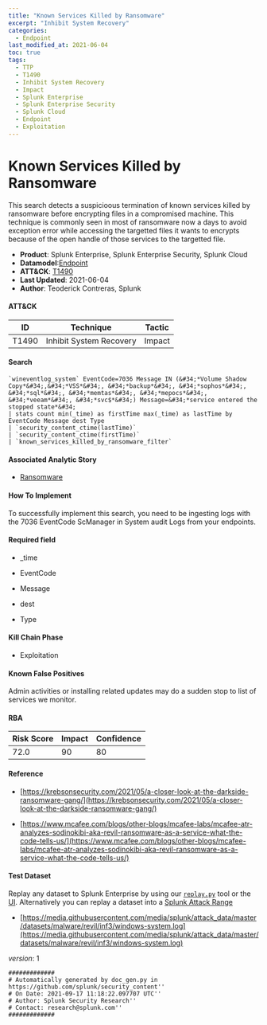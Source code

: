 ```yaml
---
title: "Known Services Killed by Ransomware"
excerpt: "Inhibit System Recovery"
categories:
  - Endpoint
last_modified_at: 2021-06-04
toc: true
tags:
  - TTP
  - T1490
  - Inhibit System Recovery
  - Impact
  - Splunk Enterprise
  - Splunk Enterprise Security
  - Splunk Cloud
  - Endpoint
  - Exploitation
---
```


# Known Services Killed by Ransomware

This search detects a suspicioous termination of known services killed by ransomware before encrypting files in a compromised machine. This technique is commonly seen in most of ransomware now a days to avoid exception error while accessing the targetted files it wants to encrypts because of the open handle of those services to the targetted file.

- **Product**: Splunk Enterprise, Splunk Enterprise Security, Splunk Cloud
- **Datamodel**:[Endpoint](https://docs.splunk.com/Documentation/CIM/latest/User/Endpoint)
- **ATT&CK**: [T1490](https://attack.mitre.org/techniques/T1490/)
- **Last Updated**: 2021-06-04
- **Author**: Teoderick Contreras, Splunk


#### ATT&CK

| ID          | Technique   | Tactic       |
| ----------- | ----------- |--------------|
| T1490 | Inhibit System Recovery | Impact |


#### Search

```
`wineventlog_system` EventCode=7036 Message IN (&#34;*Volume Shadow Copy*&#34;,&#34;*VSS*&#34;, &#34;*backup*&#34;, &#34;*sophos*&#34;, &#34;*sql*&#34;, &#34;*memtas*&#34;, &#34;*mepocs*&#34;, &#34;*veeam*&#34;, &#34;*svc$*&#34;) Message=&#34;*service entered the stopped state*&#34; 
| stats count min(_time) as firstTime max(_time) as lastTime by EventCode Message dest Type 
| `security_content_ctime(lastTime)` 
| `security_content_ctime(firstTime)` 
| `known_services_killed_by_ransomware_filter`
```

#### Associated Analytic Story

* [Ransomware](_stories/ransomware)


#### How To Implement
To successfully implement this search, you need to be ingesting logs with the 7036 EventCode ScManager in System audit Logs from your endpoints.

#### Required field

* _time

* EventCode

* Message

* dest

* Type


#### Kill Chain Phase

* Exploitation


#### Known False Positives
Admin activities or installing related updates may do a sudden stop to list of services we monitor.



#### RBA

| Risk Score  | Impact      | Confidence   |
| ----------- | ----------- |--------------|
| 72.0 | 90 | 80 |



#### Reference


* [https://krebsonsecurity.com/2021/05/a-closer-look-at-the-darkside-ransomware-gang/](https://krebsonsecurity.com/2021/05/a-closer-look-at-the-darkside-ransomware-gang/)

* [https://www.mcafee.com/blogs/other-blogs/mcafee-labs/mcafee-atr-analyzes-sodinokibi-aka-revil-ransomware-as-a-service-what-the-code-tells-us/](https://www.mcafee.com/blogs/other-blogs/mcafee-labs/mcafee-atr-analyzes-sodinokibi-aka-revil-ransomware-as-a-service-what-the-code-tells-us/)



#### Test Dataset
Replay any dataset to Splunk Enterprise by using our [`replay.py`](https://github.com/splunk/attack_data#using-replaypy) tool or the [UI](https://github.com/splunk/attack_data#using-ui).
Alternatively you can replay a dataset into a [Splunk Attack Range](https://github.com/splunk/attack_range#replay-dumps-into-attack-range-splunk-server)


* [https://media.githubusercontent.com/media/splunk/attack_data/master/datasets/malware/revil/inf3/windows-system.log](https://media.githubusercontent.com/media/splunk/attack_data/master/datasets/malware/revil/inf3/windows-system.log)


_version_: 1

```
#############
# Automatically generated by doc_gen.py in https://github.com/splunk/security_content''
# On Date: 2021-09-17 11:18:22.097707 UTC''
# Author: Splunk Security Research''
# Contact: research@splunk.com''
#############
```